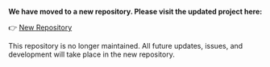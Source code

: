 **We have moved to a new repository. Please visit the updated project here:**

👉 [New Repository](https://github.com/NYCU-NLP/Chinese-HealthNER-Corpus)

This repository is no longer maintained. All future updates, issues, and development will take place in the new repository.
